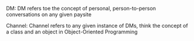 DM:
        DM refers toe the concept of personal, person-to-person conversations on any
        given paysite

Channel:
        Channel refers to any given instance of DMs, think the concept of a class
        and an object in Object-Oriented Programming

